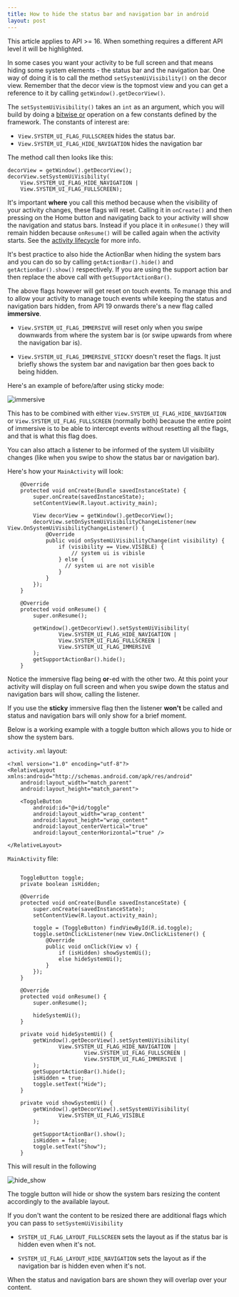 ```yaml
---
title: How to hide the status bar and navigation bar in android
layout: post
---
```


This article applies to API >= 16. When something requires a different API level it will be highlighted. 

In some cases you want your activity to be full screen and that means hiding some system elements - the status bar and the navigation bar. One way of doing it is to call the method `setSystemUiVisibility()` on the decor view. Remember that the decor view is the topmost view and you can get a reference to it by calling `getWindow().getDecorView()`. 

The `setSystemUiVisibility()` takes an `int` as an argument, which you will build by doing a [bitwise or](https://en.wikipedia.org/wiki/Bitwise_operation#OR) operation on a few constants defined by the framework. The constants of interest are:

* `View.SYSTEM_UI_FLAG_FULLSCREEN` hides the status bar.
* `View.SYSTEM_UI_FLAG_HIDE_NAVIGATION` hides the navigation bar

The method call then looks like this:  

```language-java-line-numbers
decorView = getWindow().getDecorView();
decorView.setSystemUiVisibility(
    View.SYSTEM_UI_FLAG_HIDE_NAVIGATION | 
    View.SYSTEM_UI_FLAG_FULLSCREEN);
```

It's important **where** you call this method because when the visibility of your activity changes, these flags will reset. Calling it in `onCreate()` and then pressing on the Home button and navigating back to your activity will show the navigation and status bars. Instead if you place it in `onResume()` they will remain hidden because `onResume()` will be called again when the activity starts. See the [activity lifecycle](http://developer.android.com/reference/android/app/Activity.html#ActivityLifecycle) for more info.  

It's best practice to also hide the ActionBar when hiding the system bars and you can do so by calling `getActionBar().hide()` and `getActionBar().show()` respectively. If you are using the support action bar then replace the above call with `getSupportActionBar()`. 

The above flags however will get reset on touch events. To manage this and to allow your activity to manage touch events while keeping the status and navigation bars hidden, from API 19 onwards there's a new flag called **immersive**. 

* `View.SYSTEM_UI_FLAG_IMMERSIVE` will reset only when you swipe downwards from where the system bar is (or swipe upwards from where the navigation bar is). 

* `View.SYSTEM_UI_FLAG_IMMERSIVE_STICKY` doesn't reset the flags. It just briefly shows the system bar and navigation bar then goes back to being hidden. 

Here's an example of before/after using sticky mode:

![immersive](/images/2015/immersive.jpg)

This has to be combined with either `View.SYSTEM_UI_FLAG_HIDE_NAVIGATION` or `View.SYSTEM_UI_FLAG_FULLSCREEN` (normally both) because the entire point of immersive is to be able to intercept events without resetting all the flags, and that is what this flag does. 

You can also attach a listener to be informed of the system UI visibility changes (like when you swipe to show the status bar or navigation bar). 

Here's how your `MainActivity` will look:

```language-java-line-numbers
    @Override
    protected void onCreate(Bundle savedInstanceState) {
        super.onCreate(savedInstanceState);
        setContentView(R.layout.activity_main);

        View decorView = getWindow().getDecorView();
        decorView.setOnSystemUiVisibilityChangeListener(new View.OnSystemUiVisibilityChangeListener() {
            @Override
            public void onSystemUiVisibilityChange(int visibility) {
                if (visibility == View.VISIBLE) {
                    // system ui is vibisle
                } else {
                  // system ui are not visible
                }
            }
        });
    }

    @Override
    protected void onResume() {
        super.onResume();

        getWindow().getDecorView().setSystemUiVisibility(
                View.SYSTEM_UI_FLAG_HIDE_NAVIGATION |
                View.SYSTEM_UI_FLAG_FULLSCREEN |
                View.SYSTEM_UI_FLAG_IMMERSIVE
        );
        getSupportActionBar().hide();
    }

```

Notice the immersive flag being **or**-ed with the other two. At this point your activity will display on full screen and when you swipe down the status and navigation bars will show, calling the listener. 

If you use the **sticky** immersive flag then the listener **won't** be called and status and navigation bars will only show for a brief moment. 

Below is a working example with a toggle button which allows you to hide or show the system bars.

`activity.xml` layout:

```language-html-line-numbers
<?xml version="1.0" encoding="utf-8"?>
<RelativeLayout xmlns:android="http://schemas.android.com/apk/res/android"
    android:layout_width="match_parent"
    android:layout_height="match_parent">

    <ToggleButton
        android:id="@+id/toggle"
        android:layout_width="wrap_content"
        android:layout_height="wrap_content"
        android:layout_centerVertical="true"
        android:layout_centerHorizontal="true" />

</RelativeLayout>

```

`MainActivity` file:

```language-java-line-numbers

    ToggleButton toggle;
    private boolean isHidden;

    @Override
    protected void onCreate(Bundle savedInstanceState) {
        super.onCreate(savedInstanceState);
        setContentView(R.layout.activity_main);

        toggle = (ToggleButton) findViewById(R.id.toggle);
        toggle.setOnClickListener(new View.OnClickListener() {
            @Override
            public void onClick(View v) {
                if (isHidden) showSystemUi();
                else hideSystemUi();
            }
        });
    }

    @Override
    protected void onResume() {
        super.onResume();

        hideSystemUi();
    }

    private void hideSystemUi() {
        getWindow().getDecorView().setSystemUiVisibility(
                View.SYSTEM_UI_FLAG_HIDE_NAVIGATION |
                        View.SYSTEM_UI_FLAG_FULLSCREEN |
                        View.SYSTEM_UI_FLAG_IMMERSIVE |
        );
        getSupportActionBar().hide();
        isHidden = true;
        toggle.setText("Hide");
    }

    private void showSystemUi() {
        getWindow().getDecorView().setSystemUiVisibility(
                View.SYSTEM_UI_FLAG_VISIBLE
        );

        getSupportActionBar().show();
        isHidden = false;
        toggle.setText("Show");
    }

```

This will result in the following

![hide_show](/images/2015/hide_show.png)

The toggle button will hide or show the system bars resizing the content accordingly to the available layout. 

If you don't want the content to be resized there are additional flags which you can pass to `setSystemUiVisibility`

* `SYSTEM_UI_FLAG_LAYOUT_FULLSCREEN` sets the layout as if the status bar is hidden even when it's not.

* `SYSTEM_UI_FLAG_LAYOUT_HIDE_NAVIGATION` sets the layout as if the navigation bar is hidden even when it's not. 

When the status and navigation bars are shown they will overlap over your content.